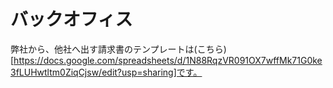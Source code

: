# バックオフィス

弊社から、他社へ出す請求書のテンプレートは(こちら)[https://docs.google.com/spreadsheets/d/1N88RqzVR091OX7wffMk71G0ke3fLUHwtltm0ZiqCjsw/edit?usp=sharing]です。
